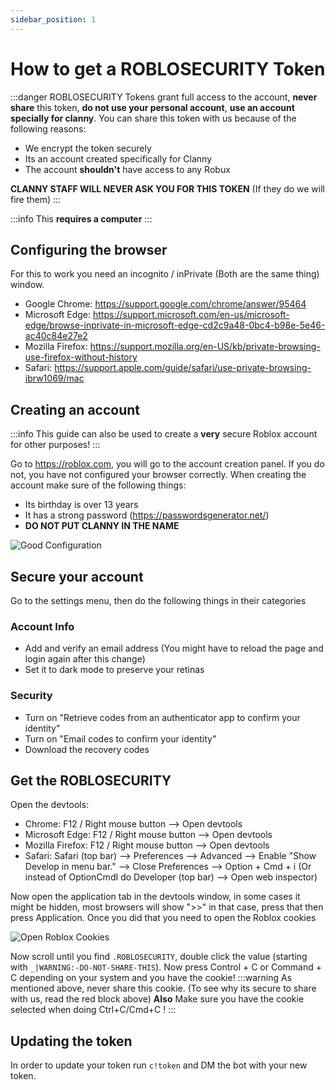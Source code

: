 ```yaml
---
sidebar_position: 1
---
```


# How to get a ROBLOSECURITY Token

:::danger
ROBLOSECURITY Tokens grant full access to the account, **never share** this token, **do not use your personal account**, **use an account specially for clanny**.
You can share this token with us because of the following reasons:
- We encrypt the token securely
- Its an account created specifically for Clanny
- The account **shouldn't** have access to any Robux

**CLANNY STAFF WILL NEVER ASK YOU FOR THIS TOKEN** (If they do we will fire them)
:::

:::info
This **requires a computer**
:::

## Configuring the browser

For this to work you need an incognito / inPrivate (Both are the same thing) window.

- Google Chrome: https://support.google.com/chrome/answer/95464
- Microsoft Edge: https://support.microsoft.com/en-us/microsoft-edge/browse-inprivate-in-microsoft-edge-cd2c9a48-0bc4-b98e-5e46-ac40c84e27e2
- Mozilla Firefox: https://support.mozilla.org/en-US/kb/private-browsing-use-firefox-without-history
- Safari: https://support.apple.com/guide/safari/use-private-browsing-ibrw1069/mac

## Creating an account

:::info
This guide can also be used to create a **very** secure Roblox account for other purposes!
:::

Go to https://roblox.com, you will go to the account creation panel. If you do not, you have not configured your browser correctly.
When creating the account make sure of the following things:
- Its birthday is over 13 years
- It has a strong password (https://passwordsgenerator.net/)
- **DO NOT PUT CLANNY IN THE NAME**


![Good Configuration](https://github.com/piano1029/ClannyWikiV2/blob/piano1029-roblox-related-docs/static/img/ClannyTokenGuide1.png?raw=true)

## Secure your account

Go to the settings menu, then do the following things in their categories

### Account Info

- Add and verify an email address (You might have to reload the page and login again after this change)
- Set it to dark mode to preserve your retinas

### Security

- Turn on "Retrieve codes from an authenticator app to confirm your identity"
- Turn on "Email codes to confirm your identity"
- Download the recovery codes

## Get the ROBLOSECURITY

Open the devtools:

- Chrome: F12 / Right mouse button --> Open devtools
- Microsoft Edge: F12 / Right mouse button --> Open devtools
- Mozilla Firefox: F12 / Right mouse button --> Open devtools
- Safari: Safari (top bar) --> Preferences --> Advanced --> Enable "Show Develop in menu bar." --> Close Preferences --> Option + Cmd + i (Or instead of OptionCmdI do Developer (top bar) --> Open web inspector)

Now open the application tab in the devtools window, in some cases it might be hidden, most browsers will show ">>" in that case, press that then press Application.
Once you did that you need to open the Roblox cookies

![Open Roblox Cookies](https://github.com/piano1029/ClannyWikiV2/blob/piano1029-roblox-related-docs/static/img/ClannyTokenGuide3.png?raw=true)

Now scroll until you find `.ROBLOSECURITY`, double click the value (starting with `_|WARNING:-DO-NOT-SHARE-THIS`). Now press Control + C or Command + C depending on your system and you have the cookie!
:::warning
As mentioned above, never share this cookie. (To see why its secure to share with us, read the red block above)
**Also**
Make sure you have the cookie selected when doing Ctrl+C/Cmd+C !
:::

## Updating the token

In order to update your token run `c!token` and DM the bot with your new token.
